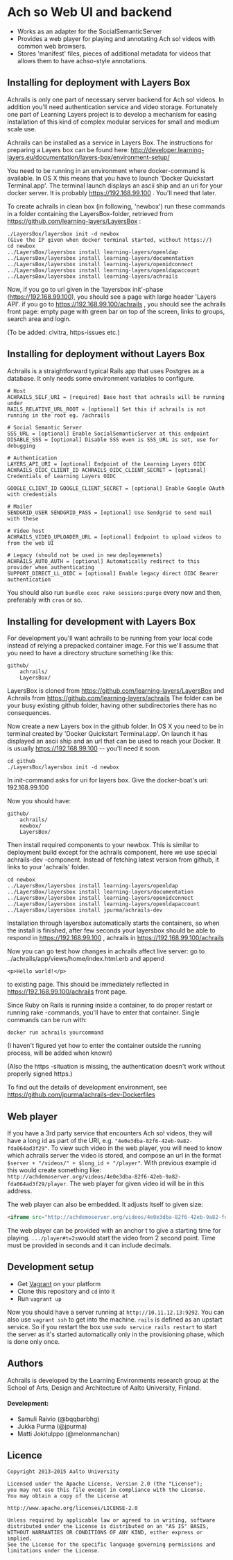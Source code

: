 
# Ach so Web UI and backend

- Works as an adapter for the SocialSemanticServer
- Provides a web player for playing and annotating Ach so! videos with common web browsers.
- Stores 'manifest' files, pieces of additional metadata for videos that allows them to have achso-style annotations.  

Installing for deployment with Layers Box
-----------------------------------------

Achrails is only one part of necessary server backend for Ach so! videos. In addition you'll need authentication service and video storage. Fortunately one part of Learning Layers project is to develop a mechanism for easing installation of this kind of complex modular services for small and medium scale use.  

Achrails can be installed as a service in Layers Box. The instructions for preparing a Layers box can be found here: http://developer.learning-layers.eu/documentation/layers-box/environment-setup/  

You need to be running in an environment where docker-command is available. In OS X this means that you have to launch 'Docker Quickstart Terminal.app'. The terminal launch displays an ascii ship and an uri for your docker server. It is probably https://192.168.99.100 . You'll need that later.  

To create achrails in clean box (in following, 'newbox') run these commands in a folder containing the LayersBox-folder, retrieved from https://github.com/learning-layers/LayersBox :
```
./LayersBox/layersbox init -d newbox
(Give the IP given when docker terminal started, without https://)
cd newbox
../LayersBox/layersbox install learning-layers/openldap
../LayersBox/layersbox install learning-layers/documentation
../LayersBox/layersbox install learning-layers/openidconnect
../LayersBox/layersbox install learning-layers/openldapaccount
../LayersBox/layersbox install learning-layers/achrails
```

Now, if you go to url given in the 'layersbox init'-phase (https://192.168.99.100), you should see a page with large header 'Layers API'. if you go to https://192.168.99.100/achrails , you should see the achrails front page: empty page with green bar on top of the screen,  links to groups, search area and login. 

(To be added: clvitra, https-issues etc.)

Installing for deployment without Layers Box
--------------------------------------------

Achrails is a straightforward typical Rails app that uses Postgres as a database. It only needs some environment variables to configure.

```
# Host
ACHRAILS_SELF_URI = [required] Base host that achrails will be running under
RAILS_RELATIVE_URL_ROOT = [optional] Set this if achrails is not running in the root eg. /achrails

# Social Semantic Server
SSS_URL = [optional] Enable SocialSemanticServer at this endpoint
DISABLE_SSS = [optional] Disable SSS even is SSS_URL is set, use for debugging

# Authentication
LAYERS_API_URI = [optional] Endpoint of the Learning Layers OIDC
ACHRAILS_OIDC_CLIENT_ID ACHRAILS_OIDC_CLIENT_SECRET = [optional] Credentials of Learning Layers OIDC

GOOGLE_CLIENT_ID GOOGLE_CLIENT_SECRET = [optional] Enable Google OAuth with credentials

# Mailer
SENDGRID_USER SENDGRID_PASS = [optional] Use Sendgrid to send mail with these

# Video host
ACHRAILS_VIDEO_UPLOADER_URL = [optional] Endpoint to upload videos to from the web UI

# Legacy (should not be used in new deployemenets)
ACHRAILS_AUTO_AUTH = [optional] Automatically redirect to this provider when authenticating
SUPPORT_DIRECT_LL_OIDC = [optional] Enable legacy direct OIDC Bearer authentication
```

You should also run `bundle exec rake sessions:purge` every now and then, preferably with `cron` or so.

Installing for development with Layers Box
------------------------------------------

For development you'll want achrails to be running from your local code instead of relying a prepacked container image. For this we'll assume that you need to have a directory structure something like this:
``` 
github/
    achrails/
    LayersBox/
```
LayersBox is cloned from https://github.com/learning-layers/LayersBox and Achrails from https://github.com/learning-layers/achrails
The folder can be your busy existing github folder, having other subdirectories there has no consequences.

Now create a new Layers box in the github folder.
In OS X you need to be in terminal created by 'Docker Quickstart Terminal.app'. On launch it has displayed an ascii ship and an url that can be used to reach your Docker. It is usually https://192.168.99.100 -- you'll need it soon.

```
cd github
./LayersBox/layersbox init -d newbox
```
In init-command asks for uri for layers box. Give the docker-boat's uri: 192.168.99.100

Now you should have:
``` 
github/
    achrails/
    newbox/
    LayersBox/
```

Then install required components to your newbox. This is similar to deployment build except for the achrails component, here we use special achrails-dev -component. Instead of fetching latest version from github, it links to your 'achrails' folder.

```
cd newbox
../LayersBox/layersbox install learning-layers/openldap
../LayersBox/layersbox install learning-layers/documentation
../LayersBox/layersbox install learning-layers/openidconnect
../LayersBox/layersbox install learning-layers/openldapaccount
../LayersBox/layersbox install jpurma/achrails-dev
```

Installation through layersbox automatically starts the containers, so when the install is finished, after few seconds your layersbox should be able to  respond in https://192.168.99.100 , achrails in https://192.168.99.100/achrails

Now you can go test how changes in achrails affect live server: go to 
../achrails/app/views/home/index.html.erb and append
```
<p>Hello world!</p>
```
to existing page. This should be immediately reflected in https://192.168.99.100/achrails front page.

Since Ruby on Rails is running inside a container, to do proper restart or running rake -commands, you'll have to enter that container. Single commands can be run with:
```
docker run achrails yourcommand
```

(I haven't figured yet how to enter the container outside the running process, will be added when known)

(Also the https -situation is missing, the authentication doesn't work without properly signed https.)

To find out the details of development environment, see https://github.com/jpurma/achrails-dev-Dockerfiles  

Web player
----------

If you have a 3rd party service that encounters Ach so! videos, they will have a long id as part of the URI, e.g. `"4e0e3dba-82f6-42eb-9a82-fda064ad3f29"`. To view such video in the web player, you will need to know which achrails server the video is stored, and compose an url in the format `$server + "/videos/" + $long_id + "/player"`. With previous example id this would create something like: `http://achdemoserver.org/videos/4e0e3dba-82f6-42eb-9a82-fda064ad3f29/player`. The web player for given video id will be in this address.  

The web player can also be embedded. It adjusts itself to given size:
```html
<iframe src="http://achdemoserver.org/videos/4e0e3dba-82f6-42eb-9a82-fda064ad3f29/player" width="500" height="300" allowfullscreen=""/>
```

The web player can be provided with an anchor t to give a starting time for playing. `.../player#t=2s`would start the video from 2 second point. Time must be provided in seconds and it can include decimals.  

Development setup
-----------------

- Get [Vagrant](https://www.vagrantup.com) on your platform
- Clone this repository and `cd` into it
- Run `vagrant up`

Now you should have a server running at `http://10.11.12.13:9292`.
You can also use `vagrant ssh` to get into the machine.
`rails` is defined as an upstart service. So if you restart the box
use `sudo service rails restart` to start the server as it's started
automatically only in the provisioning phase, which is done only once.

Authors
-------

Achrails is developed by the Learning Environments research group at the School
of Arts, Design and Architecture of Aalto University, Finland.

#### Development:

- Samuli Raivio (@bqqbarbhg)
- Jukka Purma (@jpurma)
- Matti Jokitulppo (@melonmanchan)

Licence
-------

```
Copyright 2013–2015 Aalto University

Licensed under the Apache License, Version 2.0 (the "License");
you may not use this file except in compliance with the License.
You may obtain a copy of the License at

http://www.apache.org/licenses/LICENSE-2.0

Unless required by applicable law or agreed to in writing, software
distributed under the License is distributed on an "AS IS" BASIS,
WITHOUT WARRANTIES OR CONDITIONS OF ANY KIND, either express or implied.
See the License for the specific language governing permissions and
limitations under the License.
```

